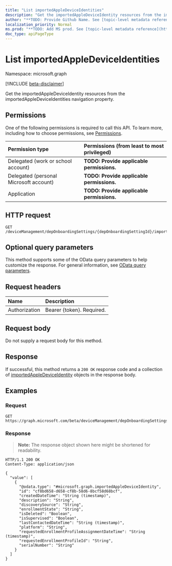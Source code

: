 ```yaml
---
title: "List importedAppleDeviceIdentities"
description: "Get the importedAppleDeviceIdentity resources from the importedAppleDeviceIdentities navigation property."
author: "**TODO: Provide Github Name. See [topic-level metadata reference](https://msgo.azurewebsites.net/add/document/guidelines/metadata.html#topic-level-metadata)**"
localization_priority: Normal
ms.prod: "**TODO: Add MS prod. See [topic-level metadata reference](https://msgo.azurewebsites.net/add/document/guidelines/metadata.html#topic-level-metadata)**"
doc_type: apiPageType
---
```


# List importedAppleDeviceIdentities
Namespace: microsoft.graph

[!INCLUDE [beta-disclaimer](../../includes/beta-disclaimer.md)]

Get the importedAppleDeviceIdentity resources from the importedAppleDeviceIdentities navigation property.

## Permissions
One of the following permissions is required to call this API. To learn more, including how to choose permissions, see [Permissions](/graph/permissions-reference).

|Permission type|Permissions (from least to most privileged)|
|:---|:---|
|Delegated (work or school account)|**TODO: Provide applicable permissions.**|
|Delegated (personal Microsoft account)|**TODO: Provide applicable permissions.**|
|Application|**TODO: Provide applicable permissions.**|

## HTTP request

<!-- {
  "blockType": "ignored"
}
-->
``` http
GET /deviceManagement/depOnboardingSettings/{depOnboardingSettingId}/importedAppleDeviceIdentities
```

## Optional query parameters
This method supports some of the OData query parameters to help customize the response. For general information, see [OData query parameters](/graph/query-parameters).

## Request headers
|Name|Description|
|:---|:---|
|Authorization|Bearer {token}. Required.|

## Request body
Do not supply a request body for this method.

## Response

If successful, this method returns a `200 OK` response code and a collection of [importedAppleDeviceIdentity](../resources/importedappledeviceidentity.md) objects in the response body.

## Examples

### Request
<!-- {
  "blockType": "request",
  "name": "list_importedappledeviceidentity"
}
-->
``` http
GET https://graph.microsoft.com/beta/deviceManagement/depOnboardingSettings/{depOnboardingSettingId}/importedAppleDeviceIdentities
```


### Response
>**Note:** The response object shown here might be shortened for readability.
<!-- {
  "blockType": "response",
  "truncated": true,
  "@odata.type": "Collection(microsoft.graph.importedAppleDeviceIdentity)"
}
-->
``` http
HTTP/1.1 200 OK
Content-Type: application/json

{
  "value": [
    {
      "@odata.type": "#microsoft.graph.importedAppleDeviceIdentity",
      "id": "cf8bd658-d658-cf8b-58d6-8bcf58d68bcf",
      "createdDateTime": "String (timestamp)",
      "description": "String",
      "discoverySource": "String",
      "enrollmentState": "String",
      "isDeleted": "Boolean",
      "isSupervised": "Boolean",
      "lastContactedDateTime": "String (timestamp)",
      "platform": "String",
      "requestedEnrollmentProfileAssignmentDateTime": "String (timestamp)",
      "requestedEnrollmentProfileId": "String",
      "serialNumber": "String"
    }
  ]
}
```

